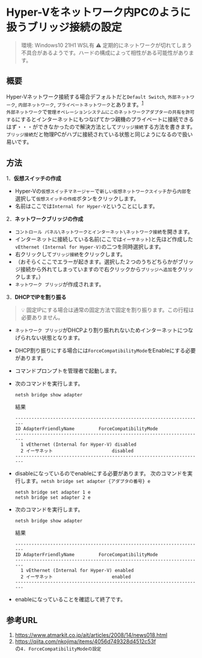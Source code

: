 # Hyper-Vをネットワーク内PCのように扱うブリッジ接続の設定

> 環境: Windows10 21H1 WSL有
> :warning: 定期的にネットワークが切れてしまう不具合があるようです。ハードの構成によって相性がある可能性があります。

## 概要

Hyper-Vネットワーク接続する場合デフォルトだと`Default Switch`, `外部ネットワーク`, `内部ネットワーク`, `プライベートネットワーク`とあります。<sup>[1](https://www.atmarkit.co.jp/ait/articles/2008/14/news018.html)</sup>  
`外部ネットワーク`で`管理オペレーションシステムにこのネットワークアダプターの共有を許可する`にするとインターネットにもつなげてかつ親機のプライベートに接続できるはず・・・ができなかったので解決方法として`ブリッジ接続`する方法を書きます。  
`ブリッジ接続`だと物理PCがハブに接続されている状態と同じようになるので扱い易いです。

## 方法

1．**仮想スイッチの作成**

- Hyper-Vの`仮想スイッチマネージャー`で`新しい仮想ネットワークスイッチ`から`内部`を選択して`仮想スイッチの作成`ボタンをクリックします。
- 名前はここでは`Internal for Hyper-V`ということにします。

2．**ネットワークブリッジの作成**

- `コントロール パネル\ネットワークとインターネット\ネットワーク接続`を開きます。
- インターネットに接続している名前(ここでは`イーサネット`)と先ほど作成した`vEthernet (Internal for Hyper-V)`の二つを同時選択します。
- 右クリックして`ブリッジ接続`をクリックします。
- （おそらくここでエラーが起きます。選択した２つのうちどちらかがブリッジ接続から外れてしまっていますので右クリックから`ブリッジへ追加`をクリックします。）
- `ネットワーク ブリッジ`が作成されます。

3．**DHCPでIPを割り振る**

> :bulb: 固定IPにする場合は通常の固定方法で固定を割り振ります。この行程は必要ありません。

- `ネットワーク ブリッジ`がDHCPより割り振れれないためインターネットにつなげられない状態となります。
- DHCP割り振りにする場合には`ForceCompatibilityMode`をEnableにする必要があります。
- コマンドプロンプトを管理者で起動します。

- 次のコマンドを実行します。

  ```bat: 管理者: コマンドプロンプト
  netsh bridge show adapter
  ```

  結果

  ```bat: 管理者: コマンドプロンプト
  ----------------------------------------------------------------------
  ID AdapterFriendlyName         ForceCompatibilityMode
  ----------------------------------------------------------------------
    1 vEthernet (Internal for Hyper-V) disabled
    2 イーサネット                      disabled
  ----------------------------------------------------------------------
  ```

- disableになっているのでenableにする必要があります。
  次のコマンドを実行します。`netsh bridge set adapter {アダプタの番号} e`

  ```bat: 管理者: コマンドプロンプト
  netsh bridge set adapter 1 e
  netsh bridge set adapter 2 e
  ```

- 次のコマンドを実行します。

  ```bat: 管理者: コマンドプロンプト
  netsh bridge show adapter
  ```

  結果

  ```bat: 管理者: コマンドプロンプト
  ----------------------------------------------------------------------
  ID AdapterFriendlyName         ForceCompatibilityMode
  ----------------------------------------------------------------------
    1 vEthernet (Internal for Hyper-V) enabled
    2 イーサネット                      enabled
  ----------------------------------------------------------------------
  ```

- enableになっていることを確認して終了です。

## 参考URL

1. https://www.atmarkit.co.jp/ait/articles/2008/14/news018.html
2. https://qiita.com/nkojima/items/4056d749328d4512c53f  
  の`4. ForceCompatibilityModeの設定`

